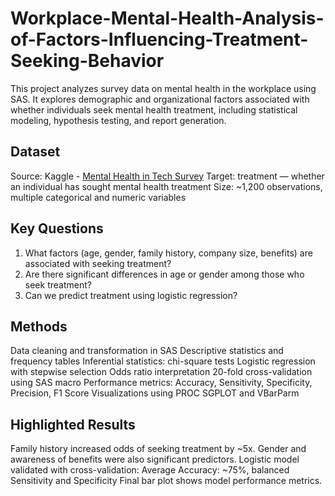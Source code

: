 # Workplace-Mental-Health-Analysis-of-Factors-Influencing-Treatment-Seeking-Behavior
This project analyzes survey data on mental health in the workplace using SAS. It explores demographic and organizational factors associated with whether individuals seek mental health treatment, including statistical modeling, hypothesis testing, and report generation.

## Dataset
Source: Kaggle - [Mental Health in Tech Survey](https://www.kaggle.com/datasets/osmi/mental-health-in-tech-survey)
Target: treatment — whether an individual has sought mental health treatment
Size: ~1,200 observations, multiple categorical and numeric variables

## Key Questions
1. What factors (age, gender, family history, company size, benefits) are associated with seeking treatment?
2. Are there significant differences in age or gender among those who seek treatment?
3. Can we predict treatment using logistic regression?

## Methods
Data cleaning and transformation in SAS
Descriptive statistics and frequency tables
Inferential statistics: chi-square tests
Logistic regression with stepwise selection
Odds ratio interpretation
20-fold cross-validation using SAS macro
Performance metrics: Accuracy, Sensitivity, Specificity, Precision, F1 Score
Visualizations using PROC SGPLOT and VBarParm

## Highlighted Results
Family history increased odds of seeking treatment by ~5x.
Gender and awareness of benefits were also significant predictors.
Logistic model validated with cross-validation: Average Accuracy: ~75%, balanced Sensitivity and Specificity
Final bar plot shows model performance metrics.

